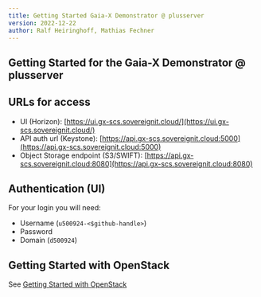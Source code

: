 ```yaml
---
title: Getting Started Gaia-X Demonstrator @ plusserver
version: 2022-12-22
author: Ralf Heiringhoff, Mathias Fechner
---
```


## Getting Started for the Gaia-X Demonstrator @ plusserver

## URLs for access

- UI (Horizon): [https://ui.gx-scs.sovereignit.cloud/](https://ui.gx-scs.sovereignit.cloud/)
- API auth url (Keystone): [https://api.gx-scs.sovereignit.cloud:5000](https://api.gx-scs.sovereignit.cloud:5000)
- Object Storage endpoint (S3/SWIFT): [https://api.gx-scs.sovereignit.cloud:8080](https://api.gx-scs.sovereignit.cloud:8080)

## Authentication (UI)

For your login you will need:

- Username (`u500924-<$github-handle>`)
- Password
- Domain (`d500924`)

## Getting Started with OpenStack

See [Getting Started with OpenStack](./getting-started-openstack.md)
